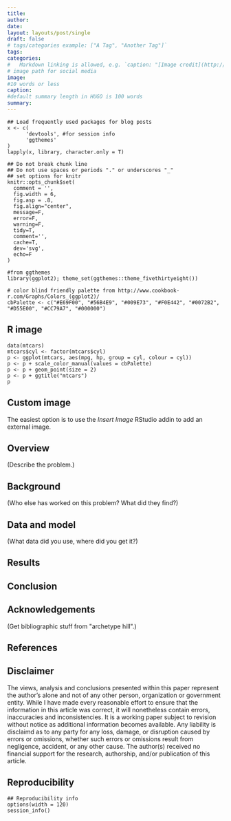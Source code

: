 ```yaml
---
title:
author:
date:
layout: layouts/post/single
draft: false
# tags/categories example: ["A Tag", "Another Tag"]`
tags:
categories:
#   Markdown linking is allowed, e.g. `caption: "[Image credit](http://example.org)"`.
# image path for social media
image:
#10 words or less
caption:
#default summary length in HUGO is 100 words
summary:
---
```



```{r load-packages, include = F}
## Load frequently used packages for blog posts
x <- c(
      'devtools', #for session info
      'ggthemes'
)
lapply(x, library, character.only = T)
```

```{r set-chunk-options, include = F}
## Do not break chunk line
## Do not use spaces or periods "." or underscores "_"
## set options for knitr
knitr::opts_chunk$set(
  comment = '',
  fig.width = 6,
  fig.asp = .8,
  fig.align="center",
  message=F,
  error=F,
  warning=F,
  tidy=T,
  comment='',
  cache=T,
  dev='svg',
  echo=F
)
```

```{r set-ggplot-theme-defaults, include = F}
#from ggthemes
library(ggplot2); theme_set(ggthemes::theme_fivethirtyeight())
```

```{r define-color-palette, include = F, eval = T}
# color blind friendly palette from http://www.cookbook-r.com/Graphs/Colors_(ggplot2)/
cbPalette <- c("#E69F00", "#56B4E9", "#009E73", "#F0E442", "#0072B2", "#D55E00", "#CC79A7", "#000000")
```

## R image


```{r plot-mtcars, echo=F, fig.cap = "A plot with 538 layout theme and color blind palette."}
data(mtcars)
mtcars$cyl <- factor(mtcars$cyl)
p <- ggplot(mtcars, aes(mpg, hp, group = cyl, colour = cyl))
p <- p + scale_color_manual(values = cbPalette)
p <- p + geom_point(size = 2)
p <- p + ggtitle("mtcars")
p
```

## Custom image

The easiest option is to use the  _Insert Image_ RStudio addin to add an external image.

## Overview

(Describe the problem.)

## Background

(Who else has worked on this problem?  What did they find?)

## Data and model

(What data did you use, where did you get it?)

## Results

## Conclusion

## Acknowledgements

(Get bibliographic stuff from "archetype hill".)

## References

## Disclaimer

The views, analysis and conclusions presented within this paper represent the author’s alone and not of any other person, organization or government entity. While I have made every reasonable effort to ensure that the information in this article was correct, it will nonetheless contain errors, inaccuracies and inconsistencies. It is a working paper subject to revision without notice as additional information becomes available. Any liability is disclaimd as to any party for any loss, damage, or disruption caused by errors or omissions, whether such errors or omissions result from negligence, accident, or any other cause. The author(s) received no financial support for the research, authorship, and/or publication of this article.

## Reproducibility

```{r reproducibility, echo = FALSE}
## Reproducibility info
options(width = 120)
session_info()
```

